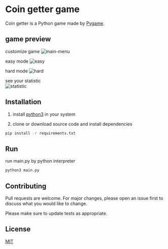 # Coin getter game

Coin getter is a Python game made by [Pygame](https://www.pygame.org/).

## game preview
customize game
![main-menu](https://github.com/imbestboy/coin_getter_game/assets/34400350/dac2476a-121c-4fa9-8ad3-9bdd8f81bf8e)

easy mode
![easy](https://github.com/imbestboy/coin_getter_game/assets/34400350/eb100d07-2a12-481b-9e29-359797c2229f)

hard mode
![hard](https://github.com/imbestboy/coin_getter_game/assets/34400350/1c89f361-deb5-46e7-8a63-9b5ca10d6d70)

see your statistic  
![statistic](https://github.com/imbestboy/coin_getter_game/assets/34400350/b9f79795-840d-4a44-9d2b-dba2fe3a226a)


## Installation

1. install [python3](https://www.python.org/downloads/) in your system

2. clone or download source code and install dependencies

```bash
pip install -r requirements.txt
```

## Run

run main.py by python interpreter
```bash
python3 main.py
```

## Contributing

Pull requests are welcome. For major changes, please open an issue first
to discuss what you would like to change.

Please make sure to update tests as appropriate.

## License

[MIT](https://choosealicense.com/licenses/mit/)
